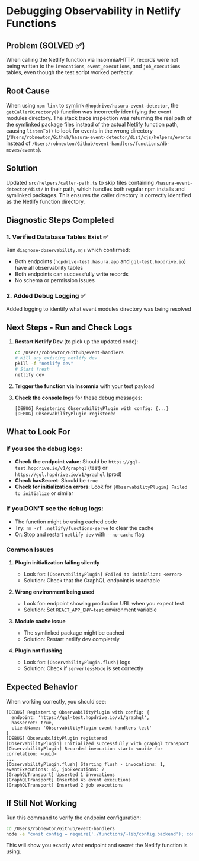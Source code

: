 # Debugging Observability in Netlify Functions

## Problem (SOLVED ✅)
When calling the Netlify function via Insomnia/HTTP, records were not being written to the `invocations`, `event_executions`, and `job_executions` tables, even though the test script worked perfectly.

## Root Cause
When using `npm link` to symlink `@hopdrive/hasura-event-detector`, the `getCallerDirectory()` function was incorrectly identifying the event modules directory. The stack trace inspection was returning the real path of the symlinked package files instead of the actual Netlify function path, causing `listenTo()` to look for events in the wrong directory (`/Users/robnewton/Github/hasura-event-detector/dist/cjs/helpers/events` instead of `/Users/robnewton/Github/event-handlers/functions/db-moves/events`).

## Solution
Updated `src/helpers/caller-path.ts` to skip files containing `/hasura-event-detector/dist/` in their path, which handles both regular npm installs and symlinked packages. This ensures the caller directory is correctly identified as the Netlify function directory.

## Diagnostic Steps Completed

### 1. Verified Database Tables Exist ✅
Ran `diagnose-observability.mjs` which confirmed:
- Both endpoints (`hopdrive-test.hasura.app` and `gql-test.hopdrive.io`) have all observability tables
- Both endpoints can successfully write records
- No schema or permission issues

### 2. Added Debug Logging ✅
Added logging to identify what event modules directory was being resolved

## Next Steps - Run and Check Logs

1. **Restart Netlify Dev** (to pick up the updated code):
   ```bash
   cd /Users/robnewton/Github/event-handlers
   # Kill any existing netlify dev
   pkill -f "netlify dev"
   # Start fresh
   netlify dev
   ```

2. **Trigger the function via Insomnia** with your test payload

3. **Check the console logs** for these debug messages:
   ```
   [DEBUG] Registering ObservabilityPlugin with config: {...}
   [DEBUG] ObservabilityPlugin registered
   ```

## What to Look For

### If you see the debug logs:
- **Check the endpoint value**: Should be `https://gql-test.hopdrive.io/v1/graphql` (test) or `https://gql.hopdrive.io/v1/graphql` (prod)
- **Check hasSecret**: Should be `true`
- **Check for initialization errors**: Look for `[ObservabilityPlugin] Failed to initialize` or similar

### If you DON'T see the debug logs:
- The function might be using cached code
- Try: `rm -rf .netlify/functions-serve` to clear the cache
- Or: Stop and restart `netlify dev` with `--no-cache` flag

### Common Issues

1. **Plugin initialization failing silently**
   - Look for: `[ObservabilityPlugin] Failed to initialize: <error>`
   - Solution: Check that the GraphQL endpoint is reachable

2. **Wrong environment being used**
   - Look for: endpoint showing production URL when you expect test
   - Solution: Set `REACT_APP_ENV=test` environment variable

3. **Module cache issue**
   - The symlinked package might be cached
   - Solution: Restart netlify dev completely

4. **Plugin not flushing**
   - Look for: `[ObservabilityPlugin.flush]` logs
   - Solution: Check if `serverlessMode` is set correctly

## Expected Behavior

When working correctly, you should see:
```
[DEBUG] Registering ObservabilityPlugin with config: {
  endpoint: 'https://gql-test.hopdrive.io/v1/graphql',
  hasSecret: true,
  clientName: 'ObservabilityPlugin-event-handlers-test'
}
[DEBUG] ObservabilityPlugin registered
[ObservabilityPlugin] Initialized successfully with graphql transport
[ObservabilityPlugin] Recorded invocation start: <uuid> for correlation: <uuid>
...
[ObservabilityPlugin.flush] Starting flush - invocations: 1, eventExecutions: 45, jobExecutions: 2
[GraphQLTransport] Upserted 1 invocations
[GraphQLTransport] Inserted 45 event executions
[GraphQLTransport] Inserted 2 job executions
```

## If Still Not Working

Run this command to verify the endpoint configuration:
```bash
cd /Users/robnewton/Github/event-handlers
node -e "const config = require('./functions/~lib/config.backend'); console.log('Endpoint:', config.graphqlUrl); console.log('Has Secret:', !!config.graphqlSecret);"
```

This will show you exactly what endpoint and secret the Netlify function is using.
